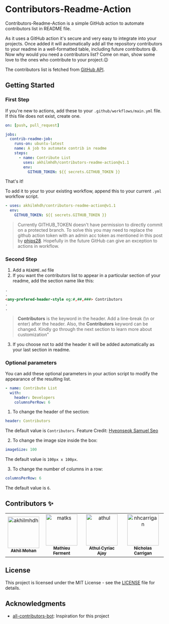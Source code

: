 # Contributors-Readme-Action

Contributors-Readme-Action is a simple GitHub action to automate contributors list in README file.

As it uses a GitHub action it's secure and very easy to integrate into your projects. Once added it will automatically add all the repository contributors to your readme in a well-formatted table, including future contributors :smile:. Now why would you need a contributors list? Come on man, show some love to the ones who contribute to your project.:wink:

The contributors list is fetched from [GitHub API](https://developer.github.com/v3/repos/statistics/).

## Getting Started

### First Step

If you're new to actions, add these to your `.github/workflows/main.yml` file. If this file does not exist, create one.

```yml
on: [push, pull_request]

jobs:
  contrib-readme-job:
    runs-on: ubuntu-latest
    name: A job to automate contrib in readme
    steps:
      - name: Contribute List
        uses: akhilmhdh/contributors-readme-action@v1.1
        env:
          GITHUB_TOKEN: ${{ secrets.GITHUB_TOKEN }}
```

That's it!

To add it to your to your existing workflow, append this to your current `.yml` workflow script.

```yml
- uses: akhilmhdh/contributors-readme-action@v1.1
  env:
    GITHUB_TOKEN: ${{ secrets.GITHUB_TOKEN }}
```

> Currently GITHUB_TOKEN doesn't have permission to directly commit on a protected branch. To solve this you may need to replace the github action token with an admin acc token as mentioned in this post by [phips28](https://github.community/t/how-to-push-to-protected-branches-in-a-github-action/16101/10). Hopefully in the future GitHub can give an exception to actions in workflow.

### Second Step

1. Add a `README.md` file
2. If you want the contributors list to appear in a particular section of your readme, add the section name like this:

```md
.
.
<any-prefered-header-style eg:#,##,###> Contributors  
.
.
```

> **Contributors** is the keyword in the header. Add a line-break (\n or enter) after the header. Also, the **Contributors** keyword can be changed. Kindly go through the next section to learn more about customization"

3. If you choose not to add the header it will be added automatically as your last section in readme.

### Optional parameters

You can add these optional parameters in your action script to modify the appearance of the resulting list.

```yml
- name: Contribute List
  with:
    header: Developers
    columnsPerRow: 6
```

1. To change the header of the section:

```yml
header: Contributors
```

The default value is `Contributors`.
Feature Credit: [Hyeonseok Samuel Seo](https://github.com/samslow)

2. To change the image size inside the box:

```yml
imageSize: 100
```

The default value is `100px x 100px`.

3. To change the number of columns in a row:

```yml
columnsPerRow: 6
```

The default value is `6`.

## Contributors :sparkles:

<table>
<tr>
                <td align="center">
                    <a href="https://github.com/akhilmhdh">
                        <img src="https://avatars1.githubusercontent.com/u/31166322?v=4" width="100;" alt="akhilmhdh"/>
                        <br />
                        <sub><b>Akhil Mohan</b></sub>
                    </a>
                </td>
                <td align="center">
                    <a href="https://github.com/matks">
                        <img src="https://avatars0.githubusercontent.com/u/3830050?v=4" width="100;" alt="matks"/>
                        <br />
                        <sub><b>Mathieu Ferment</b></sub>
                    </a>
                </td>
                <td align="center">
                    <a href="https://github.com/athul">
                        <img src="https://avatars2.githubusercontent.com/u/40897573?v=4" width="100;" alt="athul"/>
                        <br />
                        <sub><b>Athul Cyriac Ajay</b></sub>
                    </a>
                </td>
                <td align="center">
                    <a href="https://github.com/nhcarrigan">
                        <img src="https://avatars1.githubusercontent.com/u/63889819?v=4" width="100;" alt="nhcarrigan"/>
                        <br />
                        <sub><b>Nicholas Carrigan</b></sub>
                    </a>
                </td></tr>
</table>


## License

This project is licensed under the MIT License - see the [LICENSE](LICENSE) file for details.

## Acknowledgments

- [all-contributors-bot](https://github.com/all-contributors/all-contributors): Inspiration for this project
